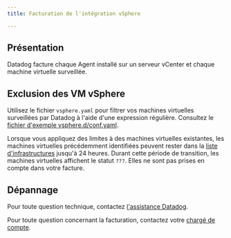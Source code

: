 ```yaml
---
title: Facturation de l'intégration vSphere

---
```

## Présentation

Datadog facture chaque Agent installé sur un serveur vCenter et chaque machine virtuelle surveillée.

## Exclusion des VM vSphere

Utilisez le fichier `vsphere.yaml` pour filtrer vos machines virtuelles surveillées par Datadog à l'aide d'une expression régulière. Consultez le [fichier d'exemple vsphere.d/conf.yaml][1].

Lorsque vous appliquez des limites à des machines virtuelles existantes, les machines virtuelles précédemment identifiées peuvent rester dans la [liste d'infrastructures][2] jusqu'à 24 heures. Durant cette période de transition, les machines virtuelles affichent le statut `???`. Elles ne sont pas prises en compte dans votre facture.

## Dépannage

Pour toute question technique, contactez [l'assistance Datadog][3].

Pour toute question concernant la facturation, contactez votre [chargé de compte][4].

[1]: https://github.com/DataDog/integrations-core/blob/master/vsphere/datadog_checks/vsphere/data/conf.yaml.example
[2]: /fr/infrastructure/
[3]: /fr/help/
[4]: mailto:success@datadoghq.com
